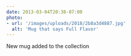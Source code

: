 ```yaml
---
date: 2013-03-04T20:38-07:00
photo:
- url: '/images/uploads/2018/2b8a3d4887.jpg'
  alt: 'Mug that says Full Flavor'
---
```

New mug added to the collection
